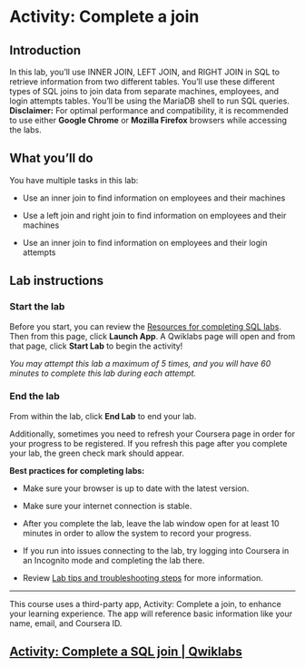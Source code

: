 # Activity: Complete a join

## Introduction

In this lab, you’ll use INNER JOIN, LEFT JOIN, and RIGHT JOIN in SQL to retrieve information from two different tables. You’ll use these different types of SQL joins to join data from separate machines, employees, and login attempts tables. You’ll be using the MariaDB shell to run SQL queries. **Disclaimer:** For optimal performance and compatibility, it is recommended to use either **Google Chrome** or **Mozilla Firefox** browsers while accessing the labs.

## What you’ll do

You have multiple tasks in this lab:

- Use an inner join to find information on employees and their machines
    
- Use a left join and right join to find information on employees and their machines
    
- Use an inner join to find information on employees and their login attempts
    

## Lab instructions

### **Start the lab**

Before you start, you can review the [Resources for completing SQL labs](https://www.coursera.org/learn/linux-and-sql/supplement/CUlen/resources-for-completing-sql-labs). Then from this page, click **Launch App**. A Qwiklabs page will open and from that page, click **Start Lab** to begin the activity!

_You may attempt this lab a maximum of 5 times, and you will have 60 minutes to complete this lab during each attempt._

### **End the lab**

From within the lab, click **End Lab** to end your lab.

Additionally, sometimes you need to refresh your Coursera page in order for your progress to be registered. If you refresh this page after you complete your lab, the green check mark should appear.

**Best practices for completing labs:**

- Make sure your browser is up to date with the latest version.
    
- Make sure your internet connection is stable.
    
- After you complete the lab, leave the lab window open for at least 10 minutes in order to allow the system to record your progress.
    
- If you run into issues connecting to the lab, try logging into Coursera in an Incognito mode and completing the lab there.
    
- Review [Lab tips and troubleshooting steps](https://www.coursera.org/learn/linux-and-sql/supplement/fRHpj/lab-tips-and-troubleshooting-steps "reading on lab tips and troubleshooting steps") for more information.
    

---

This course uses a third-party app, Activity: Complete a join, to enhance your learning experience. The app will reference basic information like your name, email, and Coursera ID.

## [Activity: Complete a SQL join | Qwiklabs](https://googlecoursera.qwiklabs.com/focuses/36256243?parent=lti_session)